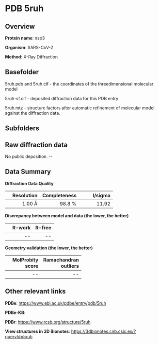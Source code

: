 # PDB 5ruh

## Overview

**Protein name**: nsp3

**Organism**: SARS-CoV-2

**Method**: X-Ray Diffraction



## Basefolder

5ruh.pdb and 5ruh.cif - the coordinates of the threedimensional molecular model

5ruh-sf.cif - deposited diffraction data for this PDB entry

5ruh.mtz - structure factors after automatic refinement of molecular model against the diffraction data.

## Subfolders









## Raw diffraction data

No public deposition. --<br> 

## Data Summary
**Diffraction Data Quality**

|   | Resolution | Completeness| I/sigma |
|---|-------------:|----------------:|--------------:|
|   |1.00 Å|98.8  %|<img width=50/>11.92|

**Discrepancy between model and data (the lower, the better)**

|   | **R-work**| **R-free**   
|---|-------------:|----------------:|           
||--|--|

**Geometry validation (the lower, the better)**

|   |**MolProbity<br>score**| **Ramachandran<br>outliers** 
|---|-------------:|----------------:|
||--|--|

 

 



## Other relevant links 
**PDBe**:  https://www.ebi.ac.uk/pdbe/entry/pdb/5ruh

**PDBe-KB**:  
 
**PDBr**: https://www.rcsb.org/structure/5ruh 

**View structures in 3D Bionotes**: https://3dbionotes.cnb.csic.es/?queryId=5ruh

